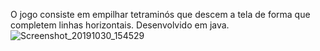 O jogo consiste em empilhar tetraminós que descem a tela de forma que completem linhas horizontais.
Desenvolvido em java.
![Screenshot_20191030_154529](https://user-images.githubusercontent.com/48723067/67816996-38f84d00-fa82-11e9-9eca-80b147b7dda9.png)

